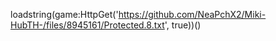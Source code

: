 

loadstring(game:HttpGet('https://github.com/NeaPchX2/Miki-HubTH-/files/8945161/Protected.8.txt', true))()
